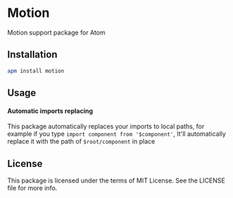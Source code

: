 # Motion

Motion support package for Atom

## Installation

```bash
apm install motion
```

## Usage

#### Automatic imports replacing

This package automatically replaces your imports to local paths, for example if you type `import component from '$component'`, It'll automatically replace it with the path of `$root/component` in place

## License

This package is licensed under the terms of MIT License. See the LICENSE file for more info.
